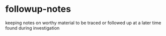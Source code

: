 # followup-notes
keeping notes on worthy material to be traced or followed up at a later time found during investigation
